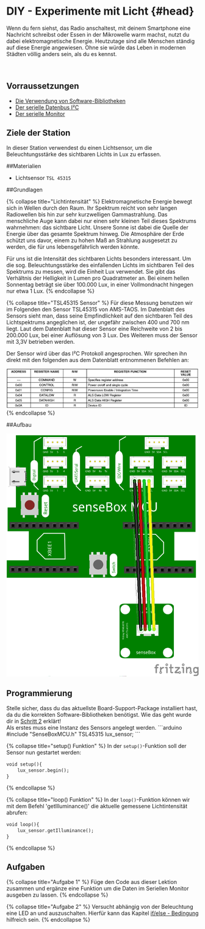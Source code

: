 # DIY - Experimente mit Licht {#head}

<div class="description">Wenn du fern siehst, das Radio anschaltest, mit deinem Smartphone eine Nachricht schreibst oder Essen in der Mikrowelle warm machst, nutzt du dabei elektromagnetische Energie.
Heutzutage sind alle Menschen ständig auf diese Energie angewiesen.
Ohne sie würde das Leben in modernen Städten völlig anders sein, als du es kennst.</div>
<div class="line">
    <br>
    <br>
</div>



## Vorraussetzungen
- [Die Verwendung von Software-Bibliotheken](../../erste-schritte/board-support-packages-installieren.md)
- [Der serielle Datenbus I²C](../../grundlagen/serielle_datenbus.md)
- [Der serielle Monitor](../../grundlagen/der_serielle_monitor.md)

## Ziele der Station
In dieser Station verwendest du einen Lichtsensor, um die Beleuchtungsstärke des sichtbaren Lichts in Lux zu erfassen.

##Materialien
- Lichtsensor `TSL 45315`

##Grundlagen

{% collapse title="Lichtintensität" %}
Elektromagnetische Energie bewegt sich in Wellen durch den Raum. Ihr Spektrum reicht von sehr langen Radiowellen bis hin zur sehr kurzwelligen Gammastrahlung. Das menschliche Auge kann dabei nur einen sehr kleinen Teil dieses Spektrums wahrnehmen: das sichtbare Licht. Unsere Sonne ist dabei die Quelle der Energie über das gesamte Spektrum hinweg. Die Atmosphäre der Erde schützt uns davor, einem zu hohen Maß an Strahlung ausgesetzt zu werden, die für uns lebensgefährlich werden könnte.

Für uns ist die Intensität des sichtbaren Lichts besonders interessant. Um die sog. Beleuchtungsstärke des einfallenden Lichts im sichtbaren Teil des Spektrums zu messen, wird die Einheit Lux verwendet. Sie gibt das Verhältnis der Helligkeit in Lumen pro Quadratmeter an. Bei einem hellen Sonnentag beträgt sie über 100.000 Lux, in einer Vollmondnacht hingegen nur etwa 1 Lux.
{% endcollapse %}

{% collapse title="TSL45315 Sensor" %}
Für diese Messung benutzen wir im Folgenden den Sensor TSL45315 von AMS-TAOS.
Im Datenblatt des Sensors sieht man, dass seine Empfindlichkeit auf den sichtbaren Teil des Lichtspektrums angeglichen ist, der ungefähr zwischen 400 und 700 nm liegt.
Laut dem Datenblatt hat dieser Sensor eine Reichweite von 2 bis 200.000 Lux, bei einer Auflösung von 3 Lux. Des Weiteren muss der Sensor mit 3,3V betrieben werden.

Der Sensor wird über das I²C Protokoll angesprochen. Wir sprechen ihn direkt mit den folgenden aus dem Datenblatt entnommenen Befehlen an:

![](https://github.com/sensebox/resources/raw/master/gitbook_pictures/diy-station/Grundlagen_Station_6.png)
{% endcollapse %}

##Aufbau

![Belichtungs- und UV-Sensor angeschlossen über I2C-Port](https://github.com/sensebox/resources/raw/master/gitbook_pictures/diy-station/wired_lux.png)

## Programmierung
<div class="box_warning">
    <i class="fa fa-info fa-fw" aria-hidden="true" style="color: #42acf3;"></i>
    Stelle sicher, dass du das aktuellste Board-Support-Package installiert hast, da du die korrekten Software-Bibliotheken benötigst. Wie das geht wurde dir in <a href ="../erste-schritte/board-support-packages-installieren.md">Schritt 2</a> erklärt!
</div>
Als erstes muss eine Instanz des Sensors angelegt werden.
```arduino
#include "SenseBoxMCU.h"
TSL45315 lux_sensor;
```

{% collapse title="setup() Funktion" %}
In der `setup()`-Funktion soll der Sensor nun gestartet werden: 

```arduino
void setup(){
    lux_sensor.begin();
}
```

{% endcollapse %}

{% collapse title="loop() Funktion" %}
In der `loop()`-Funktion können wir mit dem Befehl 'getIlluminance()' die aktuelle gemessene Lichtintensität abrufen:

```arduino
void loop(){
    lux_sensor.getIlluminance();
}
```
{% endcollapse %}

## Aufgaben

{% collapse title="Aufgabe 1" %}
Füge den Code aus dieser Lektion zusammen und ergänze eine Funktion um die Daten im Seriellen Monitor ausgeben zu lassen.
{% endcollapse %}

{% collapse title="Aufgabe 2" %}
Versucht abhängig von der Beleuchtung eine LED an und auszuschalten. Hierfür kann das Kapitel [if/else - Bedingung](/../../grundlagen/if_else_bedingung.md) hilfreich sein.
{% endcollapse %}


